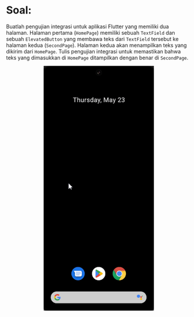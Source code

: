 # Soal:

Buatlah pengujian integrasi untuk aplikasi Flutter yang memiliki dua halaman. Halaman pertama (`HomePage`) memiliki sebuah `TextField` dan sebuah `ElevatedButton` yang membawa teks dari `TextField` tersebut ke halaman kedua (`SecondPage`). Halaman kedua akan menampilkan teks yang dikirim dari `HomePage`. Tulis pengujian integrasi untuk memastikan bahwa teks yang dimasukkan di `HomePage` ditampilkan dengan benar di `SecondPage`.

<p align="center">
<img src="../assets/testing-latihan.gif" width="300">